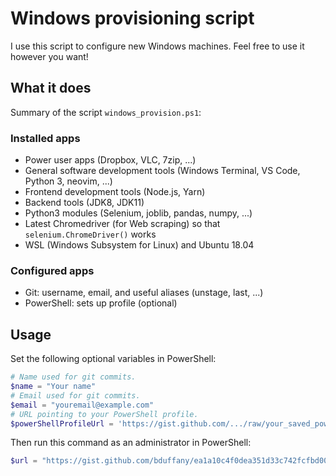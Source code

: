# Windows provisioning script

I use this script to configure new Windows machines. Feel free to use it however you want!

## What it does

Summary of the script `windows_provision.ps1`:

### Installed apps

- Power user apps (Dropbox, VLC, 7zip, ...)
- General software development tools (Windows Terminal, VS Code, Python 3, neovim, ...)
- Frontend development tools (Node.js, Yarn)
- Backend tools (JDK8, JDK11)
- Python3 modules (Selenium, joblib, pandas, numpy, ...)
- Latest Chromedriver (for Web scraping) so that `selenium.ChromeDriver()` works
- WSL (Windows Subsystem for Linux) and Ubuntu 18.04

### Configured apps

- Git: username, email, and useful aliases (unstage, last, ...)
- PowerShell: sets up profile (optional)

## Usage

Set the following optional variables in PowerShell:

```powershell
# Name used for git commits.
$name = "Your name"
# Email used for git commits.
$email = "youremail@example.com"
# URL pointing to your PowerShell profile.
$powerShellProfileUrl = 'https://gist.github.com/.../raw/your_saved_powershell_profile.ps1'
```

Then run this command as an administrator in PowerShell:

```powershell
$url = "https://gist.github.com/bduffany/ea1a10c4f0dea351d33c742fcfbd00ee/raw/windows_provision.ps1"; Set-ExecutionPolicy Bypass -Scope Process -Force; [System.Net.ServicePointManager]::SecurityProtocol = [System.Net.ServicePointManager]::SecurityProtocol -bor 3072; iex ((New-Object System.Net.WebClient).DownloadString("$url"))
```
